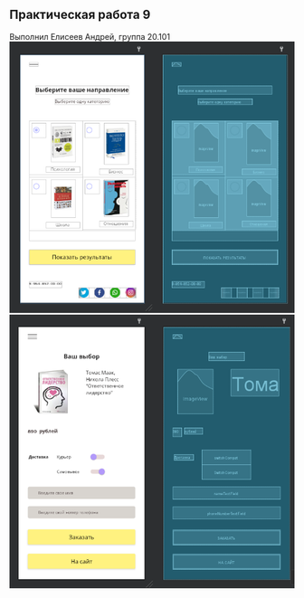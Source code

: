 ## Практическая работа 9
Выполнил Елисеев Андрей, группа 20.101
![Первый экран](/screenshots/catalogue.png) ![Второй экран](/screenshots/book.png)
